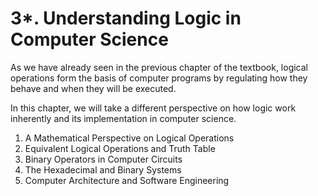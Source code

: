 # 3\*. Understanding Logic in Computer Science

As we have already seen in the previous chapter of the textbook, logical operations form the basis of computer programs by regulating how they behave and when they will be executed. 

In this chapter, we will take a different perspective on how logic work inherently and its implementation in computer science. 

1. A Mathematical Perspective on Logical Operations
2. Equivalent Logical Operations and Truth Table
3. Binary Operators in Computer Circuits 
4. The Hexadecimal and Binary Systems
5. Computer Architecture and Software Engineering

